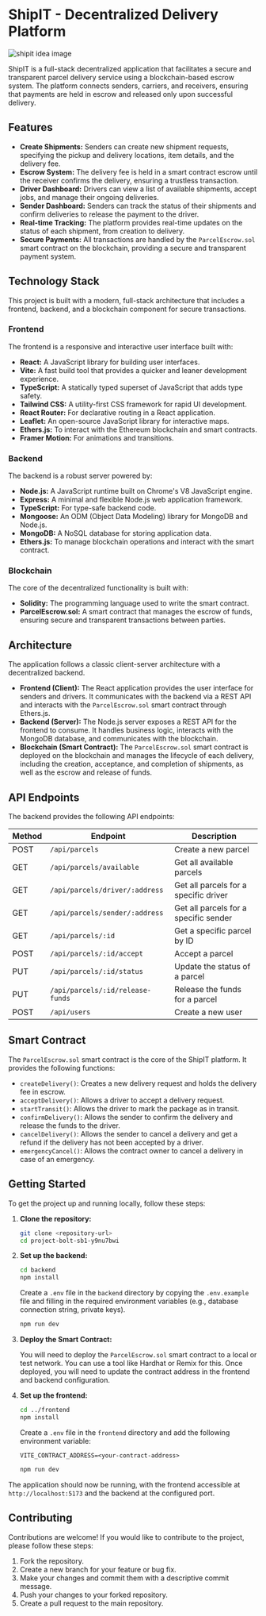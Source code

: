 # ShipIT - Decentralized Delivery Platform
![shipit idea image](https://github.com/user-attachments/assets/b3dcb942-7f44-4e4b-86ae-70439577d504)

ShipIT is a full-stack decentralized application that facilitates a secure and transparent parcel delivery service using a blockchain-based escrow system. The platform connects senders, carriers, and receivers, ensuring that payments are held in escrow and released only upon successful delivery.

## Features

-   **Create Shipments:** Senders can create new shipment requests, specifying the pickup and delivery locations, item details, and the delivery fee.
-   **Escrow System:** The delivery fee is held in a smart contract escrow until the receiver confirms the delivery, ensuring a trustless transaction.
-   **Driver Dashboard:** Drivers can view a list of available shipments, accept jobs, and manage their ongoing deliveries.
-   **Sender Dashboard:** Senders can track the status of their shipments and confirm deliveries to release the payment to the driver.
-   **Real-time Tracking:** The platform provides real-time updates on the status of each shipment, from creation to delivery.
-   **Secure Payments:** All transactions are handled by the `ParcelEscrow.sol` smart contract on the blockchain, providing a secure and transparent payment system.

## Technology Stack

This project is built with a modern, full-stack architecture that includes a frontend, backend, and a blockchain component for secure transactions.

### Frontend

The frontend is a responsive and interactive user interface built with:

-   **React:** A JavaScript library for building user interfaces.
-   **Vite:** A fast build tool that provides a quicker and leaner development experience.
-   **TypeScript:** A statically typed superset of JavaScript that adds type safety.
-   **Tailwind CSS:** A utility-first CSS framework for rapid UI development.
-   **React Router:** For declarative routing in a React application.
-   **Leaflet:** An open-source JavaScript library for interactive maps.
-   **Ethers.js:** To interact with the Ethereum blockchain and smart contracts.
-   **Framer Motion:** For animations and transitions.

### Backend

The backend is a robust server powered by:

-   **Node.js:** A JavaScript runtime built on Chrome's V8 JavaScript engine.
-   **Express:** A minimal and flexible Node.js web application framework.
-   **TypeScript:** For type-safe backend code.
-   **Mongoose:** An ODM (Object Data Modeling) library for MongoDB and Node.js.
-   **MongoDB:** A NoSQL database for storing application data.
-   **Ethers.js:** To manage blockchain operations and interact with the smart contract.

### Blockchain

The core of the decentralized functionality is built with:

-   **Solidity:** The programming language used to write the smart contract.
-   **ParcelEscrow.sol:** A smart contract that manages the escrow of funds, ensuring secure and transparent transactions between parties.

## Architecture

The application follows a classic client-server architecture with a decentralized backend.

-   **Frontend (Client):** The React application provides the user interface for senders and drivers. It communicates with the backend via a REST API and interacts with the `ParcelEscrow.sol` smart contract through Ethers.js.
-   **Backend (Server):** The Node.js server exposes a REST API for the frontend to consume. It handles business logic, interacts with the MongoDB database, and communicates with the blockchain.
-   **Blockchain (Smart Contract):** The `ParcelEscrow.sol` smart contract is deployed on the blockchain and manages the lifecycle of each delivery, including the creation, acceptance, and completion of shipments, as well as the escrow and release of funds.

## API Endpoints

The backend provides the following API endpoints:

| Method | Endpoint                       | Description                               |
| ------ | ------------------------------ | ----------------------------------------- |
| POST   | `/api/parcels`                 | Create a new parcel                       |
| GET    | `/api/parcels/available`       | Get all available parcels                 |
| GET    | `/api/parcels/driver/:address` | Get all parcels for a specific driver     |
| GET    | `/api/parcels/sender/:address` | Get all parcels for a specific sender     |
| GET    | `/api/parcels/:id`             | Get a specific parcel by ID               |
| POST   | `/api/parcels/:id/accept`      | Accept a parcel                           |
| PUT    | `/api/parcels/:id/status`      | Update the status of a parcel             |
| PUT    | `/api/parcels/:id/release-funds`| Release the funds for a parcel            |
| POST   | `/api/users`                   | Create a new user                         |

## Smart Contract

The `ParcelEscrow.sol` smart contract is the core of the ShipIT platform. It provides the following functions:

-   `createDelivery()`: Creates a new delivery request and holds the delivery fee in escrow.
-   `acceptDelivery()`: Allows a driver to accept a delivery request.
-   `startTransit()`: Allows the driver to mark the package as in transit.
-   `confirmDelivery()`: Allows the sender to confirm the delivery and release the funds to the driver.
-   `cancelDelivery()`: Allows the sender to cancel a delivery and get a refund if the delivery has not been accepted by a driver.
-   `emergencyCancel()`: Allows the contract owner to cancel a delivery in case of an emergency.

## Getting Started

To get the project up and running locally, follow these steps:

1.  **Clone the repository:**

    ```bash
    git clone <repository-url>
    cd project-bolt-sb1-y9nu7bwi
    ```

2.  **Set up the backend:**

    ```bash
    cd backend
    npm install
    ```

    Create a `.env` file in the `backend` directory by copying the `.env.example` file and filling in the required environment variables (e.g., database connection string, private keys).

    ```bash
    npm run dev
    ```

3.  **Deploy the Smart Contract:**

    You will need to deploy the `ParcelEscrow.sol` smart contract to a local or test network. You can use a tool like Hardhat or Remix for this. Once deployed, you will need to update the contract address in the frontend and backend configuration.

4.  **Set up the frontend:**

    ```bash
    cd ../frontend
    npm install
    ```

    Create a `.env` file in the `frontend` directory and add the following environment variable:

    ```
    VITE_CONTRACT_ADDRESS=<your-contract-address>
    ```

    ```bash
    npm run dev
    ```

The application should now be running, with the frontend accessible at `http://localhost:5173` and the backend at the configured port.

## Contributing

Contributions are welcome! If you would like to contribute to the project, please follow these steps:

1.  Fork the repository.
2.  Create a new branch for your feature or bug fix.
3.  Make your changes and commit them with a descriptive commit message.
4.  Push your changes to your forked repository.
5.  Create a pull request to the main repository.


